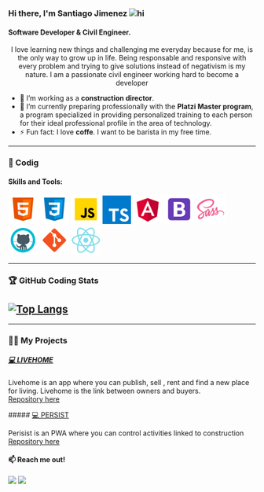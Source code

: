 ### Hi there, I'm Santiago Jimenez <img src="https://user-images.githubusercontent.com/1303154/88677602-1635ba80-d120-11ea-84d8-d263ba5fc3c0.gif" width="28px" alt="hi">

#### Software Developer & Civil Engineer.

<p align='center'>
I love learning new things and challenging me everyday because for me, is the only way to grow up in life. Being responsable and responsive  with every problem and trying to give solutions instead of negativism is my nature. 
I am a passionate civil engineer working hard to become a developer
</p>

- 🔭 I’m working as a **construction director**.
- 🌱 I’m currently preparing professionally with the **Platzi Master program**, a program specialized in providing personalized training to each person for their ideal professional profile in the area of technology.
- ⚡ Fun fact: I love **coffe**. I want to be barista in my free time.

---

### 🚀 Codig

<h4>Skills and Tools: </h4>
<p align="left">
	<img style="margin: auto;" src="https://raw.githubusercontent.com/sachinverma53121/sachinverma53121/master/icons/html5.png" alt=html5 width="60" height="60"/> 
	<img style="margin: auto;" src="https://raw.githubusercontent.com/sachinverma53121/sachinverma53121/master/icons/css3.png" alt=css3 width="60" height="60"/>
   <img style="margin: auto;" src="https://raw.githubusercontent.com/sachinverma53121/sachinverma53121/master/icons/js.png" alt=javascript width="60" height="60"/>
<img style="margin: auto;" src="https://raw.githubusercontent.com/github/explore/80688e429a7d4ef2fca1e82350fe8e3517d3494d/topics/typescript/typescript.png" alt=angular.p width="58" height="58"/>

  <img style="margin: auto;" src="https://raw.githubusercontent.com/github/explore/80688e429a7d4ef2fca1e82350fe8e3517d3494d/topics/angular/angular.png" alt=angular.p width="60" height="60"/>
   <img style="margin: auto;" src="https://raw.githubusercontent.com/sachinverma53121/sachinverma53121/master/icons/bootstrap.png" alt=bootstrap width="60" height="60"/>

  <img style="margin: auto;" src="https://raw.githubusercontent.com/sachinverma53121/sachinverma53121/master/icons/sass.png" alt=sass width="60" height="60"/>

  <img style="margin: auto;" src="https://raw.githubusercontent.com/sachinverma53121/sachinverma53121/master/icons/github.png" alt=github width="60" height="60"/>
   	<img style="margin: auto;" src="https://raw.githubusercontent.com/sachinverma53121/sachinverma53121/master/icons/git.png" alt=git width="60" height="60"/>
    <img style="margin: auto;" src="https://raw.githubusercontent.com/sachinverma53121/sachinverma53121/master/icons/react.png" alt=react width="60" height="60"/>

</p>

---

### 🏆 GitHub Coding Stats

## [![Top Langs](https://github-readme-stats.vercel.app/api/top-langs/?username=sjimen13&layout=compact&theme=tokyonight)](https://github.com/sjimen13)

---

### 👨‍💻&nbsp;My Projects</h4>

##### <a href="https://platzi-master.dflores.dev/">💻 LIVEHOME</a>

<p>Livehome is an app where you can publish, sell , rent and find a new place for living. Livehome is the link between owners and buyers. <br>
<a href="https://github.com/faroDev/LiveHome">Repository here</a></p>
##### <a href="https://platzi-master.dflores.dev/">💻 PERSIST</a>
<p>Perisist is an PWA where you can control activities linked to construction <br>
<a href="https://gitlab.com/persistgroup/persist-frontend">Repository here</a></p>
<!-- links -->

#### 📫 Reach me out!

<a href="https://www.linkedin.com/in/sjimen13"><img src="https://img.shields.io/badge/linkedin-%230077B5.svg?&style=for-the-badge&logo=linkedin&logoColor=white" /></a>
<a href="mailto:sjimen13@gmail.com?subject=Hola%20Santi"><img src="https://img.shields.io/badge/gmail-%23D14836.svg?&style=for-the-badge&logo=gmail&logoColor=white" /></a>&nbsp;&nbsp;&nbsp;&nbsp;
